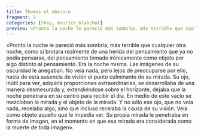 ```yaml
---
title: Thomas el obscuro
fragment: 2
categories: [they, maurice_blanchot]
preview: «Pronto la noche le pareció más sombría, más terrible que cualquier otra noche, como si brotara realmente de una herida del pensamiento que ya no podía pensarse, del pensamiento tomado irónicamente como objeto por algo distinto al pensamiento [...]
---
```


«Pronto la noche le pareció más sombría, más terrible que cualquier otra noche, como si brotara realmente de una herida del pensamiento que ya no podía pensarse, del pensamiento tomado irónicamente como objeto por algo distinto al pensamiento. Era la noche misma. Las imágenes de su oscuridad le anegaban. No veía nada, pero lejos de preocuparse por ello, hacia de esta ausencia de visión el punto culminante de su mirada. Su ojo, inútil para ver, adquiría proporciones extraordinarias, se desarrollaba de una manera desmesurada y, extendiéndose sobre el horizonte, dejaba que la noche penetrara en su centro para recibir el día. En medio de este vacío se mezclaban la mirada y el objeto de la mirada. Y no sólo ese ojo, que no veía nada, recelaba algo, sino que incluso recelaba la causa de su visión. Veía como objeto aquello que le impedía ver. Su propia mirada le penetraba en forma de imagen, en el momento en que esa mirada era considerada como la muerte de toda imagen».
